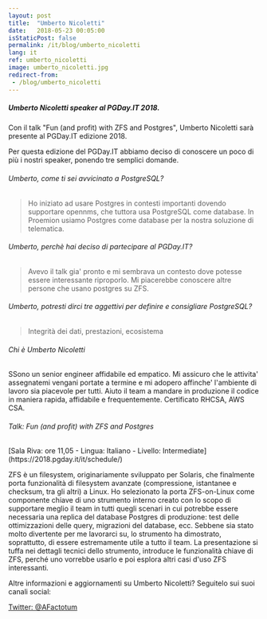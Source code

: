 ```yaml
---
layout: post
title:  "Umberto Nicoletti"
date:   2018-05-23 00:05:00
isStaticPost: false
permalink: /it/blog/umberto_nicoletti
lang: it
ref: umberto_nicoletti
image: umberto_nicoletti.jpg
redirect-from:
 - /blog/umberto_nicoletti
---
```


<h5>Umberto Nicoletti speaker al PGDay.IT 2018.</h5>

Con il talk "Fun (and profit) with ZFS and Postgres", Umberto Nicoletti sarà presente al PGDay.IT edizione 2018.

Per questa edizione del PGDay.IT abbiamo deciso di conoscere un poco di più i nostri speaker, ponendo tre semplici domande.

<h6>Umberto, come ti sei avvicinato a PostgreSQL?</h6>

>Ho iniziato ad usare Postgres in contesti importanti dovendo supportare opennms, che tuttora usa PostgreSQL come database.
In Proemion usiamo Postgres come database per la nostra soluzione di telematica.

<h6>Umberto, perchè hai deciso di partecipare al PGDay.IT?</h6>

>Avevo il talk gia' pronto e mi sembrava un contesto dove potesse essere interessante riproporlo.
Mi piacerebbe conoscere altre persone che usano postgres su ZFS.

<h6>Umberto, potresti dirci tre aggettivi per definire e consigliare PostgreSQL?</h6>

>Integrità dei dati, prestazioni, ecosistema

<h6>Chi è Umberto Nicoletti</h6>

SSono un senior engineer affidabile ed empatico. Mi assicuro che le attivita' assegnatemi vengani portate a termine e mi adopero affinche' l'ambiente di lavoro sia piacevole per tutti. Aiuto il team a mandare in produzione il codice in maniera rapida, affidabile e frequentemente. Certificato RHCSA, AWS CSA.

<h6>Talk: Fun (and profit) with ZFS and Postgres</h6>
[Sala Riva: ore 11,05 - Lingua: Italiano - Livello: Intermediate](https://2018.pgday.it/it/schedule/)

ZFS è un filesystem, originariamente sviluppato per Solaris, che finalmente porta funzionalità di filesystem avanzate (compressione, istantanee e checksum, tra gli altri) a Linux. Ho selezionato la porta ZFS-on-Linux come componente chiave di uno strumento interno creato con lo scopo di supportare meglio il team in tutti quegli scenari in cui potrebbe essere necessaria una replica del database Postgres di produzione: test delle ottimizzazioni delle query, migrazioni del database, ecc. Sebbene sia stato molto divertente per me lavorarci su, lo strumento ha dimostrato, soprattutto, di essere estremamente utile a tutto il team. La presentazione si tuffa nei dettagli tecnici dello strumento, introduce le funzionalità chiave di ZFS, perché uno vorrebbe usarlo e poi esplora altri casi d'uso ZFS interessanti.

Altre informazioni e aggiornamenti su Umberto Nicoletti? Seguitelo sui suoi canali social:

[Twitter: @AFactotum](https://twitter.com/AFactotum)

